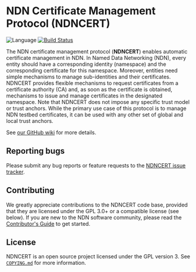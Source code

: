 # NDN Certificate Management Protocol (NDNCERT)

![Language](https://img.shields.io/badge/C%2B%2B-14-blue.svg)
[![Build Status](https://travis-ci.org/named-data/ndncert.svg?branch=master)](https://travis-ci.org/named-data/ndncert)

The NDN certificate management protocol (**NDNCERT**) enables automatic certificate management
in NDN. In Named Data Networking (NDN), every entity should have a corresponding identity
(namespace) and the corresponding certificate for this namespace. Moreover, entities need simple
mechanisms to manage sub-identities and their certificates. NDNCERT provides flexible mechanisms
to request certificates from a certificate authority (CA) and, as soon as the certificate is
obtained, mechanisms to issue and manage certificates in the designated namespace. Note that
NDNCERT does not impose any specific trust model or trust anchors. While the primary use case of
this protocol is to manage NDN testbed certificates, it can be used with any other set of global
and local trust anchors.

See [our GitHub wiki](https://github.com/named-data/ndncert/wiki) for more details.

## Reporting bugs

Please submit any bug reports or feature requests to the
[NDNCERT issue tracker](https://redmine.named-data.net/projects/ndncert/issues).

## Contributing

We greatly appreciate contributions to the NDNCERT code base, provided that they are
licensed under the GPL 3.0+ or a compatible license (see below).
If you are new to the NDN software community, please read the
[Contributor's Guide](https://github.com/named-data/.github/blob/master/CONTRIBUTING.md)
to get started.

## License

NDNCERT is an open source project licensed under the GPL version 3.
See [`COPYING.md`](COPYING.md) for more information.
